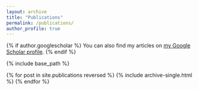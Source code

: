 ```yaml
---
layout: archive
title: "Publications"
permalink: /publications/
author_profile: true
---
```



{% if author.googlescholar %}
  You can also find my articles on <a href="https://scholar.google.com/citations?hl=zh-CN&user=PgM9DT8AAAAJ" target="_blank">my Google Scholar profile</a>.
{% endif %}

{% include base_path %}

{% for post in site.publications reversed %}
  {% include archive-single.html %}
{% endfor %}

